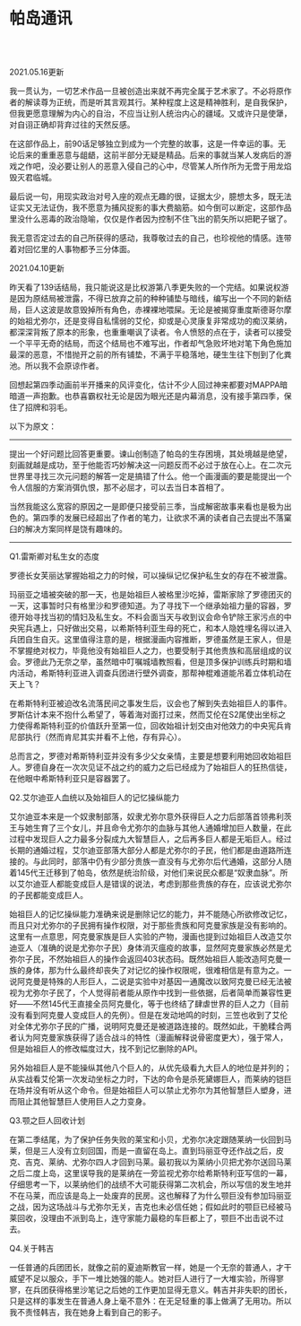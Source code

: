 # 帕岛通讯


<!--more-->

</br>

</br>

2021.05.16更新

我一贯认为，一切艺术作品一旦被创造出来就不再完全属于艺术家了。不必将原作者的解读尊为正统，而是听其言观其行。某种程度上这是精神胜利，是自我保护，但我更愿意理解为内心的自治，不应当让别人统治内心的疆域。又或许只是使犟，对自诩正确却背弃过往的天然反感。

在这部作品上，前90话足够独立到成为一个完整的故事，这是一件幸运的事。无论后来的重重恶意与龃龉，这前半部分无疑是精品。后来的事就当某人发病后的游戏之作吧，没必要让别人的恶意入侵自己的心中，尽管某人所作所为无啻于用龙焰毁灭君临城。

最后说一句，用现实政治对号入座的观点无趣的很，证据太少，臆想太多，既无法证实又无法证伪，我不愿意为捕风捉影的事大费脑筋。如今倒可以断定，这部作品里没什么恶毒的政治隐喻，仅仅是作者因为控制不住飞出的箭矢所以把靶子锯了。

我无意否定过去的自己所获得的感动，我尊敬过去的自己，也珍视他的情感。连带着对回忆里的人事物都予三分体面。

2021.04.10更新

昨天看了139话结局，我只能说这是比权游第八季更失败的一个完结。如果说权游是因为原结局被泄露，不得已放弃之前的种种铺垫与暗线，编写出一个不同的新结局，巨人这波是故意毁掉所有角色，赤裸裸地喂屎。无论是被揭穿重度斯德哥尔摩的始祖尤弥尔，还是变得自私懦弱的艾伦，抑或是心灵康复非常成功的痴汉莱纳，都深深背叛了原本的形象，也重重嘲讽了读者。令人愤怒的点在于，读者可以接受一个平平无奇的结局，而这个结局也不难写出，作者却气急败坏地对笔下角色施加最深的恶意，不惜抛开之前的所有铺垫，不满于平稳落地，硬生生往下刨到了化粪池。所以我不会原谅作者。

回想起第四季动画前半开播来的风评变化，估计不少人回过神来都要对MAPPA暗暗道一声抱歉。也恭喜霸权社无论是因为眼光还是内幕消息，没有接手第四季，保住了招牌和羽毛。

以下为原文：

---

提出一个好问题比回答更重要。谏山创制造了帕岛的生存困境，其处境越是绝望，刻画就越是成功，至于他能否巧妙解决这一问题反而不必过于放在心上。在二次元世界里寻找三次元问题的解答一定是搞错了什么。他一个画漫画的要是能提出一个令人信服的方案消弭仇恨，那不必屈才，可以去当日本首相了。

当然我能这么宽容的原因之一是即便只接受前三季，当成解密故事来看也是极为出色的。第四季的发展已经超出了作者的笔力，让欲求不满的读者自己去提出不落窠臼的解决方案同样是饶有趣味的。

---

Q1.雷斯卿对私生女的态度

罗德长女芙丽达掌握始祖之力的时候，可以操纵记忆保护私生女的存在不被泄露。

玛丽亚之墙被突破的那一天，也是始祖巨人被格里沙吃掉，雷斯家除了罗德团灭的一天，这事暂时只有格里沙和罗德知道。为了寻找下一个继承始祖力量的容器，罗德开始寻找当初的情妇及私生女。不料会面当天与收到议会命令铲除王家污点的中央宪兵遇上，只好做出交易，以希斯特利亚生母的死亡，和本人隐姓埋名得以进入兵团自生自灭。这里值得注意的是，根据漫画内容推断，罗德虽然是王家人，但是不掌握绝对权力，毕竟他没有始祖巨人之力，也要受制于其他贵族和高层组成的议会。罗德此乃无奈之举，虽然暗中叮嘱城墙教照看，但是顶多保护训练兵时期和墙内活动，希斯特利亚进入调查兵团进行壁外调查，那帮神棍难道能吊着立体机动在天上飞？

在希斯特利亚被迫改名流落民间之事发生后，议会也了解到失去始祖巨人的事件。罗斯估计本来不抱什么希望了，等着海对面打过来，然而艾伦在S2尾使出坐标之力使得希斯特利亚的价值跃升至第一位，回收始祖计划交由对他效力的中央宪兵肯尼部执行（然而肯尼其实并看不上他，存有异心）。

总而言之，罗德对希斯特利亚并没有多少父女亲情，主要是想要利用她回收始祖巨人。罗德自身在一次次见证不战之约的威力之后已经成为了始祖巨人的狂热信徒，在他眼中希斯特利亚只是容器罢了。

Q2.艾尔迪亚人血统以及始祖巨人的记忆操纵能力

艾尔迪亚本来是一个奴隶制部落，奴隶尤弥尔意外获得巨人之力后部落首领弗利茨王与她生育了三个女儿，并且命令尤弥尔的血脉与其他人通婚增加巨人数量，在此过程中发现巨人之力最多分裂成九大智慧巨人，之后再多巨人都是无垢巨人。经过长期的通婚过程，艾尔迪亚部落大部分人都是尤弥尔的子民，他们都是由道路所连接的。与此同时，部落中仍有少部分贵族一直没有与尤弥尔后代通婚，这部分人随着145代王迁移到了帕岛，依然是统治阶级，对他们来说民众都是“奴隶血脉”。所以艾尔迪亚人都能变成巨人是错误的说法，考虑到那些贵族的存在，应该说尤弥尔的子民都能变成巨人。

始祖巨人的记忆操纵能力准确来说是删除记忆的能力，并不能随心所欲修改记忆，而且只对尤弥尔的子民拥有操作权限，对于那些贵族和阿克曼家族是没有影响的。这里有一点意思，阿克曼家族是巨人实验的产物，漫画也提到过始祖巨人改造艾尔迪亚人（准确的说是尤弥尔子民）身体消灭瘟疫的故事，显然阿克曼家族必然是尤弥尔子民，不然始祖巨人的操作会返回403状态码。既然始祖巨人能改造阿克曼一族的身体，那为什么最终却丧失了对记忆的操作权限呢，很难相信是有意为之。一说阿克曼是特殊的人形巨人，二说是实验中对基因一通魔改以致阿克曼已经无法被视为尤弥尔子民了，个人觉得前者能从原作中找到一些依据，后者简单而兼容性更好——不然145代王直接全员阿克曼化，等于也终结了肆虐世界的巨人之力（目前没有看到阿克曼人变成巨人的先例）。但是在发动地鸣的时刻，三笠也收到了艾伦对全体尤弥尔子民的广播，说明阿克曼还是被道路连接的。既然如此，干脆糅合两者认为阿克曼家族获得了适合战斗的特性（漫画解释说骨密度更大），强于常人，但是始祖巨人的修改幅度过大，找不到记忆删除的API。

另外始祖巨人是不能操纵其他八个巨人的，从优先级看九大巨人的地位是并列的；从实战看艾伦第一次发动坐标之力时，下达的命令是杀死黛娜巨人，而莱纳的铠巨在场并没有听从这个命令。但是始祖巨人可以禁止尤弥尔为其他智慧巨人塑身，进而阻止其他智慧巨人使用巨人之力变身。

Q3.颚之巨人回收计划

在第二季结尾，为了保护任务失败的莱宝和小贝，尤弥尔决定跟随莱纳一伙回到马莱，但是三人没有立刻回国，而是一直留在岛上。直到玛丽亚夺还作战之后，皮克、吉克、莱纳、尤弥尔四人才回到马莱。最初我以为莱纳小贝把尤弥尔送回马莱之后二度上岛，这里误导我的是莱纳在一旁监视尤弥尔给希斯特利亚写信的一幕，仔细思考一下，以莱纳他们的战绩不大可能获得第二次机会，所以写信的发生地并不在马莱，而应该是岛上一处废弃的民房。这也解释了为什么颚巨没有参加玛丽亚之战，因为这场战斗与尤弥尔无关，吉克也未必信任她；假如此时的颚巨已经被马莱回收，没理由不派到岛上，连守家能力最稳的车巨都上了，颚巨不出击说不过去。

Q4.关于韩吉

一任普通的兵团团长，就像之前的夏迪斯教官一样，她是一个无奈的普通人，才干威望不足以服众，手下一堆比她强的能人。她对巨人进行了一大堆实验，所得寥寥，在兵团获得格里沙笔记之后她的工作更加显得无意义。韩吉并非失职的团长，只是这样的事发生在普通人身上毫不意外：在无足轻重的事上做满了无用功。所以我不责怪韩吉，我在她身上看到自己的影子。



